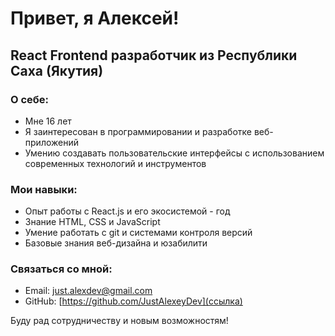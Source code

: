 # Привет, я Алексей!

## React Frontend разработчик из Республики Саха (Якутия)

### О себе:

- Мне 16 лет
- Я заинтересован в программировании и разработке веб-приложений
- Умению создавать пользовательские интерфейсы с использованием современных технологий и инструментов

### Мои навыки:

- Опыт работы с React.js и его экосистемой - год
- Знание HTML, CSS и JavaScript
- Умение работать с git и системами контроля версий
- Базовые знания веб-дизайна и юзабилити

### Связаться со мной:

- Email: just.alexdev@gmail.com
- GitHub: [https://github.com/JustAlexeyDev](ссылка)

Буду рад сотрудничеству и новым возможностям!
